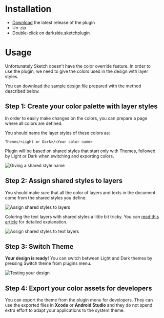# Installation

- [Download](../../releases/latest/download/darkside.sketchplugin.zip) the latest release of the plugin
- Un-zip
- Double-click on darkside.sketchplugin

# Usage

Unfortunately Sketch doesn't have the color override feature. In order to use the plugin, we need to give the colors used in the design with layer styles.

You can [download the sample design file](/examples/recipes.sketch) prepared with the method described below.

## Step 1: Create your color palette with layer styles

In order to easily make changes on the colors, you can prepare a page where all colors are defined.

You should name the layer styles of these colors as:

`
Themes/<Light or Dark>/<Your color name>
`

Plugin will be based on shared styles that start only with Themes, followed by Light or Dark when switching and exporting colors.

![Giving a shared style name](https://user-images.githubusercontent.com/3495307/73007827-45d8d280-3e1e-11ea-9b2a-d74f9919d192.gif)

## Step 2: Assign shared styles to layers

You should make sure that all the color of layers and texts in the document come from the shared styles you define.

![Assign shared styles to layers](https://user-images.githubusercontent.com/3495307/73009201-23948400-3e21-11ea-9f87-a149ef7af1df.gif)

Coloring the text layers with shared styles a little bit tricky. You can [read this article](https://medium.com/@liebmann.helen/sketch-tutorial-how-to-color-override-text-layers-using-layer-styles-a-dream-coming-true-62aa874c42af) for detailed explanation.

![Assign shared styles to text layers](https://user-images.githubusercontent.com/3495307/73010663-d82fa500-3e23-11ea-8092-fc610c467a73.gif)

## Step 3: Switch Theme

**Your design is ready!** You can switch between Light and Dark themes by pressing Switch theme from plugins menu.

![Testing your design](https://user-images.githubusercontent.com/3495307/73011959-5ee58180-3e26-11ea-9f40-53a755773c8c.gif)

## Step 4: Export your color assets for developers

You can export the theme from the plugin menu for developers. They can use the exported files in **Xcode** or **Android Studio** and they do not spend extra effort to adapt your applications to the system theme.
